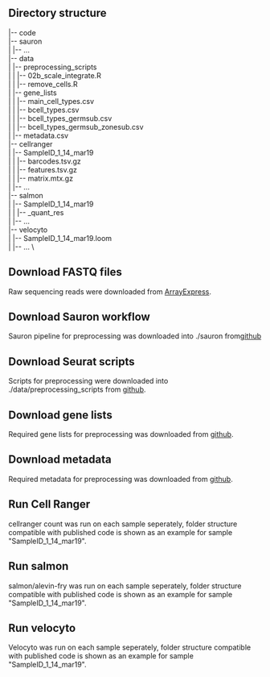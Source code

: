 ## Directory structure

|-- code \
|-- sauron \
|   |-- ... \
|-- data \
|   |-- preprocessing_scripts \
|   |   |-- 02b_scale_integrate.R \
|   |   |-- remove_cells.R \
|   |-- gene_lists \
|   |   |-- main_cell_types.csv \
|   |   |-- bcell_types.csv \
|   |   |-- bcell_types_germsub.csv \
|   |   |-- bcell_types_germsub_zonesub.csv \
|   |-- metadata.csv \
|-- cellranger \
|   |-- SampleID_1_14_mar19 \
|   |   |-- barcodes.tsv.gz \
|   |   |-- features.tsv.gz \
|   |   |-- matrix.mtx.gz \
|   |-- ... \
|-- salmon \
|   |-- SampleID_1_14_mar19 \
|   |   |-- _quant_res \
|   |-- ... \
|-- velocyto \
|   |-- SampleID_1_14_mar19.loom \
|   |-- ... \


## Download FASTQ files
Raw sequencing reads were downloaded from [ArrayExpress](https://www.ebi.ac.uk/biostudies/arrayexpress/studies/E-MTAB-9491).

## Download Sauron workflow
Sauron pipeline for preprocessing was downloaded into ./sauron from[github](https://github.com/NBISweden/sauron/tree/master)

## Download Seurat scripts
Scripts for preprocessing were downloaded into ./data/preprocessing_scripts from [github](https://github.com/angelettilab/scMouseBcellFlu/tree/master/scripts/scRNAseq_pipeline).

## Download gene lists
Required gene lists for preprocessing was downloaded from [github](https://github.com/angelettilab/scMouseBcellFlu/tree/master/data/gene_lists).

## Download metadata
Required metadata for preprocessing was downloaded from [github](https://github.com/angelettilab/scMouseBcellFlu/blob/master/data/metadata.csv).

## Run Cell Ranger
cellranger count was run on each sample seperately, folder structure compatible with published
code is shown as an example for sample "SampleID_1_14_mar19".

## Run salmon
salmon/alevin-fry was run on each sample seperately, folder structure compatible with published
code is shown as an example for sample "SampleID_1_14_mar19".

## Run velocyto
Velocyto was run on each sample seperately, folder structure compatible with published
code is shown as an example for sample "SampleID_1_14_mar19".